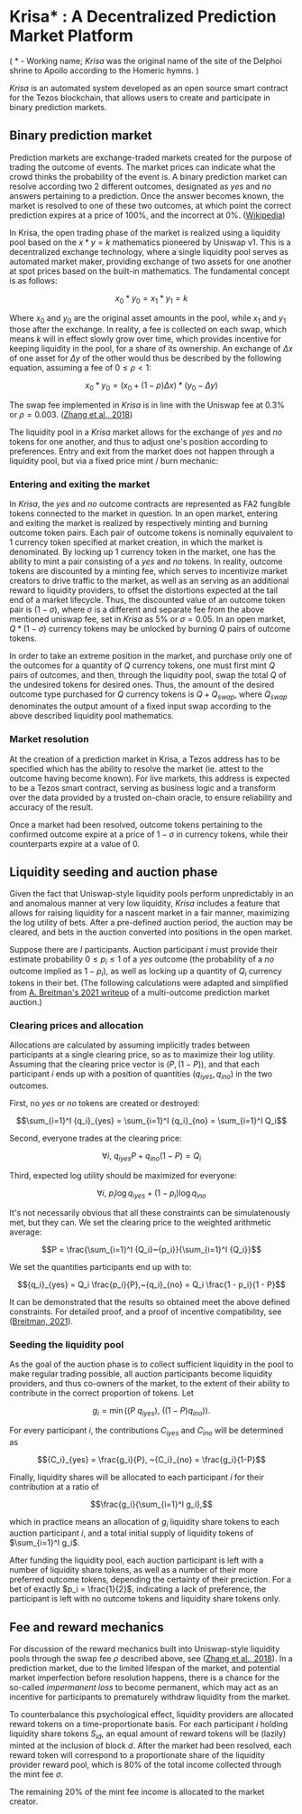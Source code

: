 # Krisa* : A Decentralized Prediction Market Platform

( * - Working name; *Krisa* was the original name of the site of the Delphoi shrine to Apollo according to the Homeric hymns. )

*Krisa* is an automated system developed as an open source smart contract for the Tezos blockchain, that allows users to create and participate in binary prediction markets.

## Binary prediction market

Prediction markets are exchange-traded markets created for the purpose of trading the outcome of events. The market prices can indicate what the crowd thinks the probability of the event is. A binary prediction market can resolve according two $2$ different outcomes, designated as $yes$ and $no$ answers pertaining to a prediction. Once the answer becomes known, the market is resolved to one of these two outcomes, at which point the correct prediction expires at a price of $100\%$, and the incorrect at $0\%$. ([Wikipedia](https://en.wikipedia.org/wiki/Prediction_market))

In Krisa, the open trading phase of the market is realized using a liquidity pool based on the $x * y = k$ mathematics pioneered by Uniswap v1. This is a decentralized exchange technology, where a single liquidity pool serves as automated market maker, providing exchange of two assets for one another at spot prices based on the built-in mathematics. The fundamental concept is as follows:

$$x_0 * y_0 = x_1 * y_1 = k$$

Where $x_0$ and $y_0$ are the original asset amounts in the pool, while $x_1$ and $y_1$ those after the exchange. In reality, a fee is collected on each swap, which means $k$ will in effect slowly grow over time, which provides incentive for keeping liquidity in the pool, for a share of its ownership. An exchange of $\Delta x$ of one asset for $\Delta y$ of the other would thus be described by the following equation, assuming a fee of $0 \leq \rho \lt 1$:

$$x_0 * y_0 = (x_0 + (1-\rho)\Delta x) * (y_0 - \Delta y) $$

The swap fee implemented in *Krisa* is in line with the Uniswap fee at $0.3\%$ or $\rho = 0.003$. ([Zhang et al., 2018](https://github.com/runtimeverification/verified-smart-contracts/blob/uniswap/uniswap/x-y-k.pdf))

The liquidity pool in a *Krisa* market allows for the exchange of $yes$ and $no$ tokens for one another, and thus to adjust one's position according to preferences. Entry and exit from the market does not happen through a liquidity pool, but via a fixed price mint / burn mechanic:

### Entering and exiting the market

In *Krisa*, the $yes$ and $no$ outcome contracts are represented as FA2 fungible tokens connected to the market in question. In an open market, entering and exiting the market is realized by respectively minting and burning outcome token pairs. Each pair of outcome tokens is nominally equivalent to $1$ currency token specified at market creation, in which the market is denominated. By locking up $1$ currency token in the market, one has the ability to mint a pair consisting of a $yes$ and $no$ tokens. In reality, outcome tokens are discounted by a minting fee, which serves to incentivize market creators to drive traffic to the market, as well as an serving as an additional reward to liquidity providers, to offset the distortions expected at the tail end of a market lifecycle. Thus, the discounted value of an outcome token pair is $(1 - \sigma)$, where $\sigma$ is a different and separate fee from the above mentioned uniswap fee, set in *Krisa* as $5\%$ or $\sigma = 0.05$. In an open market, $Q * (1 - \sigma)$ currency tokens may be unlocked by burning $Q$ pairs of outcome tokens.

In order to take an extreme position in the market, and purchase only one of the outcomes for a quantity of $Q$ currency tokens, one must first mint $Q$ pairs of outcomes, and then, through the liquidity pool, swap the total $Q$ of the undesired tokens for desired ones. Thus, the amount of the desired outcome type purchased for $Q$ currency tokens is $Q + Q_{swap}$, where $Q_{swap}$ denominates the output amount of a fixed input swap according to the above described liquidity pool mathematics.

### Market resolution

At the creation of a prediction market in Krisa, a Tezos address has to be specified which has the ability to resolve the market (ie. attest to the outcome having become known). For live markets, this address is expected to be a Tezos smart contract, serving as business logic and a transform over the data provided by a trusted on-chain oracle, to ensure reliability and accuracy of the result.

Once a market had been resolved, outcome tokens pertaining to the confirmed outcome expire at a price of $1 - \sigma$ in currency tokens, while their counterparts expire at a value of $0$.

## Liquidity seeding and auction phase

Given the fact that Uniswap-style liquidity pools perform unpredictably in an and anomalous manner at very low liquidity, *Krisa* includes a feature that allows for raising liquidity for a nascent market in a fair manner, maximizing the log utility of bets. After a pre-defined auction period, the auction may be cleared, and bets in the auction converted into positions in the open market.

Suppose there are $I$ participants. Auction participant $i$ must provide their estimate probability $0 \le p_i \le 1$ of a $yes$ outcome (the probability of a $no$ outcome implied as $1 - p_i$), as well as locking up a quantity of $Q_i$ currency tokens in their bet. (The following calculations were adapted and simplified from [A. Breitman's 2021 writeup](https://hackmd.io/@murbard/HyPcZ132D) of a multi-outcome prediction market auction.)

### Clearing prices and allocation

Allocations are calculated by assuming implicitly trades between participants at a single clearing price, so as to maximize their log utility. Assuming that the clearing price vector is $(P, (1-P))$, and that each participant $i$ ends up with a position of quantities $({q_i}_{yes}, {q_i}_{no})$ in the two outcomes.

First, no $yes$ or $no$ tokens are created or destroyed:

$$\sum_{i=1}^I {q_i}_{yes} = \sum_{i=1}^I {q_i}_{no} = \sum_{i=1}^I Q_i$$

Second, everyone trades at the clearing price:

$$\forall i,~{q_i}_{yes} P + {q_i}_{no} (1 - P) = Q_i$$

Third, expected log utility should be maximized for everyone:

$$\forall i,~{p_i} \log {q_i}_{yes} + (1 - {p_i}) \log {q_i}_{no}$$

It's not necessarily obvious that all these constraints can be simulatenously met, but they can. We set the clearing price to the weighted arithmetic average:

$$P = \frac{\sum_{i=1}^I {Q_i}~{p_i}}{\sum_{i=1}^I {Q_i}}$$

We set the quantities participants end up with to:

$${q_i}_{yes} = Q_i \frac{p_i}{P},~{q_i}_{no} = Q_i \frac{1 - p_i}{1 - P}$$

It can be demonstrated that the results so obtained meet the above defined constraints. For detailed proof, and a proof of incentive compatibility, see ([Breitman, 2021](https://hackmd.io/@murbard/HyPcZ132D)).

### Seeding the liquidity pool

As the goal of the auction phase is to collect sufficient liquidity in the pool to make regular trading possible, all auction participants become liquidity providers, and thus co-owners of the market, to the extent of their ability to contribute in the correct proportion of tokens. Let

$$g_i = \min ((P~{q_i}_{yes}), ~((1-P){q_i}_{no})).$$

For every participant $i$, the contributions ${C_i}_{yes}$ and ${C_i}_{no}$ will be determined as

$${C_i}_{yes} = \frac{g_i}{P}, ~{C_i}_{no} = \frac{g_i}{1-P}$$

Finally, liquidity shares will be allocated to each participant $i$ for their contribution at a ratio of

$$\frac{g_i}{\sum_{i=1}^I g_i},$$

which in practice means an allocation of $g_i$ liquidity share tokens to each auction participant $i$, and a total initial supply of liquidity tokens of $\sum_{i=1}^I g_i$.

After funding the liquidity pool, each auction participant is left with a number of liquidity share tokens, as well as a number of their more preferred outcome tokens, depending the certainty of their preciction. For a bet of exactly $p_i = \frac{1}{2}$, indicating a lack of preference, the participant is left with no outcome tokens and liquidity share tokens only.

## Fee and reward mechanics

For discussion of the reward mechanics built into Uniswap-style liquidity pools through the swap fee $\rho$ described above, see ([Zhang et al., 2018](https://github.com/runtimeverification/verified-smart-contracts/blob/uniswap/uniswap/x-y-k.pdf)). In a prediction market, due to the limited lifespan of the market, and potential market imperfection before resolution happens, there is a chance for the so-called *impermanent loss* to become permanent, which may act as an incentive for participants to prematurely withdraw liquidity from the market.

To counterbalance this psychological effect, liquidity providers are allocated reward tokens on a time-proportionate basis. For each participant $i$ holding liquidity share tokens ${S_i}_d$, an equal amount of reward tokens will be (lazily) minted at the inclusion of block $d$. After the market had been resolved, each reward token will correspond to a proportionate share of the liquidity provider reward pool, which is $80\%$ of the total income collected through the mint fee $\sigma$.

The remaining $20\%$ of the mint fee income is allocated to the market creator.
